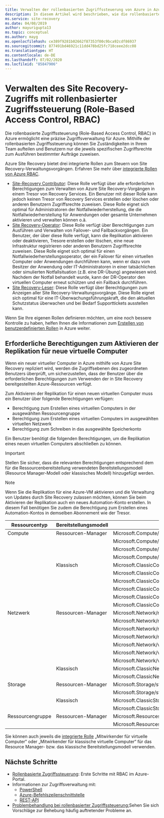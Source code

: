 ```yaml
---
title: Verwalten der rollenbasierten Zugriffssteuerung von Azure in Azure Site Recovery
description: In diesem Artikel wird beschrieben, wie die rollenbasierte Zugriffssteuerung (Role-Based Access Control, RBAC) zum Verwalten des Azure Site Recovery-Zugriffs eingesetzt wird.
ms.service: site-recovery
ms.date: 04/08/2019
author: mayurigupta13
ms.topic: conceptual
ms.author: mayg
ms.openlocfilehash: ce389f9281b02662f87353f00c9bca92cdf86937
ms.sourcegitcommit: 877491bd46921c11dd478bd25fc718ceee2dcc08
ms.translationtype: HT
ms.contentlocale: de-DE
ms.lasthandoff: 07/02/2020
ms.locfileid: "85847906"
---
```

# <a name="manage-site-recovery-access-with-role-based-access-control-rbac"></a>Verwalten des Site Recovery-Zugriffs mit rollenbasierter Zugriffssteuerung (Role-Based Access Control, RBAC)

Die rollenbasierte Zugriffssteuerung (Role-Based Access Control, RBAC) in Azure ermöglicht eine präzise Zugriffsverwaltung für Azure. Mithilfe der rollenbasierten Zugriffssteuerung können Sie Zuständigkeiten in Ihrem Team aufteilen und Benutzern nur die jeweils spezifischen Zugriffsrechte zum Ausführen bestimmter Aufträge zuweisen.

Azure Site Recovery bietet drei integrierte Rollen zum Steuern von Site Recovery-Verwaltungsvorgängen. Erfahren Sie mehr über [integrierte Rollen von Azure RBAC](../role-based-access-control/built-in-roles.md).

* [Site-Recovery Contributor](../role-based-access-control/built-in-roles.md#site-recovery-contributor): Diese Rolle verfügt über alle erforderlichen Berechtigungen zum Verwalten von Azure Site Recovery-Vorgängen in einem Tresor von Recovery Services. Ein Benutzer mit dieser Rolle kann jedoch keinen Tresor von Recovery Services erstellen oder löschen oder anderen Benutzern Zugriffsrechte zuweisen. Diese Rolle eignet sich optimal für Administratoren der Notfallwiederherstellung, die die Notfallwiederherstellung für Anwendungen oder gesamte Unternehmen aktivieren und verwalten können o.ä.
* [Site Recovery-Operator](../role-based-access-control/built-in-roles.md#site-recovery-operator): Diese Rolle verfügt über Berechtigungen zum Ausführen und Verwalten von Failover- und Failbackvorgängen. Ein Benutzer, der über diese Rolle verfügt, kann die Replikation aktivieren oder deaktivieren, Tresore erstellen oder löschen, eine neue Infrastruktur registrieren oder anderen Benutzern Zugriffsrechte zuweisen. Diese Rolle eignet sich optimal für einen Notfallwiederherstellungsoperator, der ein Failover für einen virtuellen Computer oder Anwendungen durchführen kann, wenn er dazu vom Besitzer der Anwendung oder IT-Administratoren in einer tatsächlichen oder simulierten Notfallsituation (z.B. eine DR-Übung) angewiesen wird. Nachdem der Notfall behandelt wurde, kann der DR-Operator den virtuellen Computer erneut schützen und ein Failback durchführen.
* [Site Recovery-Leser](../role-based-access-control/built-in-roles.md#site-recovery-reader): Diese Rolle verfügt über Berechtigungen zum Anzeigen aller Site Recovery-Verwaltungsvorgänge. Diese Rolle eignet sich optimal für eine IT-Überwachungsführungskraft, die den aktuellen Schutzstatus überwachen und bei Bedarf Supporttickets ausstellen kann.

Wenn Sie Ihre eigenen Rollen definieren möchten, um eine noch bessere Kontrolle zu haben, helfen Ihnen die Informationen zum [Erstellen von benutzerdefinierten Rollen](../role-based-access-control/custom-roles.md) in Azure weiter.

## <a name="permissions-required-to-enable-replication-for-new-virtual-machines"></a>Erforderliche Berechtigungen zum Aktivieren der Replikation für neue virtuelle Computer
Wenn ein neuer virtueller Computer in Azure mithilfe von Azure Site Recovery repliziert wird, werden die Zugriffsebenen des zugeordneten Benutzers überprüft, um sicherzustellen, dass der Benutzer über die erforderlichen Berechtigungen zum Verwenden der in Site Recovery bereitgestellten Azure-Ressourcen verfügt.

Zum Aktivieren der Replikation für einen neuen virtuellen Computer muss ein Benutzer über folgende Berechtigungen verfügen:
* Berechtigung zum Erstellen eines virtuellen Computers in der ausgewählten Ressourcengruppe
* Berechtigung zum Erstellen eines virtuellen Computers im ausgewählten virtuellen Netzwerk
* Berechtigung zum Schreiben in das ausgewählte Speicherkonto

Ein Benutzer benötigt die folgenden Berechtigungen, um die Replikation eines neuen virtuellen Computers abschließen zu können.

> [!IMPORTANT]
>Stellen Sie sicher, dass die relevanten Berechtigungen entsprechend dem für die Ressourcenbereitstellung verwendeten Bereitstellungsmodell (Resource Manager-Modell oder klassisches Modell) hinzugefügt werden.

> [!NOTE]
> Wenn Sie die Replikation für eine Azure-VM aktivieren und die Verwaltung von Updates durch Site Recovery zulassen möchten, können Sie beim Aktivieren der Replikation auch ein neues Automation-Konto erstellen. In diesem Fall benötigen Sie zudem die Berechtigung zum Erstellen eines Automation-Kontos in demselben Abonnement wie der Tresor.

| **Ressourcentyp** | **Bereitstellungsmodell** | **Berechtigung** |
| --- | --- | --- |
| Compute | Ressourcen-Manager | Microsoft.Compute/availabilitySets/read |
|  |  | Microsoft.Compute/virtualMachines/read |
|  |  | Microsoft.Compute/virtualMachines/write |
|  |  | Microsoft.Compute/virtualMachines/delete |
|  | Klassisch | Microsoft.ClassicCompute/domainNames/read |
|  |  | Microsoft.ClassicCompute/domainNames/write |
|  |  | Microsoft.ClassicCompute/domainNames/delete |
|  |  | Microsoft.ClassicCompute/virtualMachines/read |
|  |  | Microsoft.ClassicCompute/virtualMachines/write |
|  |  | Microsoft.ClassicCompute/virtualMachines/delete |
| Netzwerk | Ressourcen-Manager | Microsoft.Network/networkInterfaces/read |
|  |  | Microsoft.Network/networkInterfaces/write |
|  |  | Microsoft.Network/networkInterfaces/delete |
|  |  | Microsoft.Network/networkInterfaces/join/action |
|  |  | Microsoft.Network/virtualNetworks/read |
|  |  | Microsoft.Network/virtualNetworks/subnets/read |
|  |  | Microsoft.Network/virtualNetworks/subnets/join/action |
|  | Klassisch | Microsoft.ClassicNetwork/virtualNetworks/read |
|  |  | Microsoft.ClassicNetwork/virtualNetworks/join/action |
| Storage | Ressourcen-Manager | Microsoft.Storage/storageAccounts/read |
|  |  | Microsoft.Storage/storageAccounts/listkeys/action |
|  | Klassisch | Microsoft.ClassicStorage/storageAccounts/read |
|  |  | Microsoft.ClassicStorage/storageAccounts/listKeys/action |
| Ressourcengruppe | Ressourcen-Manager | Microsoft.Resources/deployments/* |
|  |  | Microsoft.Resources/subscriptions/resourceGroups/read |

Sie können auch jeweils die [integrierte Rolle](../role-based-access-control/built-in-roles.md) „Mitwirkender für virtuelle Computer“ oder „Mitwirkender für klassische virtuelle Computer“ für das Resource Manager- bzw. das klassische Bereitstellungsmodell verwenden.

## <a name="next-steps"></a>Nächste Schritte
* [Rollenbasierte Zugriffssteuerung](../role-based-access-control/role-assignments-portal.md): Erste Schritte mit RBAC im Azure-Portal.
* Informationen zur Zugriffsverwaltung mit:
  * [PowerShell](../role-based-access-control/role-assignments-powershell.md)
  * [Azure-Befehlszeilenschnittstelle](../role-based-access-control/role-assignments-cli.md)
  * [REST-API](../role-based-access-control/role-assignments-rest.md)
* [Problembehandlung bei rollenbasierter Zugriffssteuerung:](../role-based-access-control/troubleshooting.md)Sehen Sie sich Vorschläge zur Behebung häufig auftretender Probleme an.
